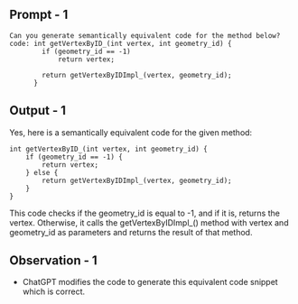 ## Prompt - 1
```
Can you generate semantically equivalent code for the method below?
code: int getVertexByID_(int vertex, int geometry_id) {
        if (geometry_id == -1)
            return vertex;
    
        return getVertexByIDImpl_(vertex, geometry_id);
      }
```

## Output - 1
Yes, here is a semantically equivalent code for the given method:
```
int getVertexByID_(int vertex, int geometry_id) {
    if (geometry_id == -1) {
        return vertex;
    } else {
        return getVertexByIDImpl_(vertex, geometry_id);
    }
}
```
This code checks if the geometry_id is equal to -1, and if it is, returns the vertex. Otherwise, it calls the getVertexByIDImpl_() method with vertex and geometry_id as parameters and returns the result of that method.

## Observation - 1
- ChatGPT modifies the code to generate this equivalent code snippet which is correct.